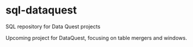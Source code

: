 # sql-dataquest
SQL repository for Data Quest projects

Upcoming project for DataQuest, focusing on table mergers and windows.
